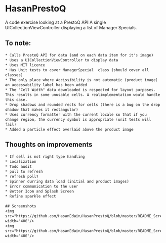 # HasanPrestoQ
A code exercise looking at a PrestoQ API
A single UICollectionViewController displaying a list of Manager Specials.

## To note:
    
    * Calls PrestoQ API for data (and on each data item for it's image)
    * Uses a UICollectionViewController to display data
    * Uses MIT licence
    * Has Unit tests to cover ManagerSpecial  class (should cover all classes)
    * The only place where Accissibility is not automatic (product image) an accessability label has been added
    * The "Cell Width" data downloaded is respected for layout purposes. This results in some unusable cells. A realimplementation would handle this case.
    * Drop shadows and rounded rects for cells (there is a bug on the drop shadow that makes it rectangular)
    * Uses currency formatter with the current locale so that if you change region, the currency symbol is appropriate (unit tests will fail)
    * Added a particle effect overlaid above the product image

## Thoughts on improvements
    
    * If cell is not right type handling 
    * Localization
    * Todo audit
    * pull to refresh
    * refresh poll?
    * Spinner durring data load (initial and product images)
    * Error communication to the user
    * Better Icon and Splash Screen
    * Refine sparkle effect
    
    ## Screenshots
    <img src="https://github.com/HasanEdain/HasanPrestoQ/blob/master/README_Screenshots/Items.png" width="400"/>
    <img src="https://github.com/HasanEdain/HasanPrestoQ/blob/master/README_Screenshots/Items2.png" width="400"/>
